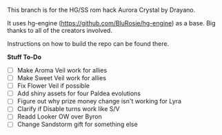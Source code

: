 This branch is for the HG/SS rom hack Aurora Crystal by Drayano.

It uses hg-engine (https://github.com/BluRosie/hg-engine) as a base. Big thanks to all of the creators involved.

Instructions on how to build the repo can be found there.

**Stuff To-Do**
- [ ] Make Aroma Veil work for allies
- [ ] Make Sweet Veil work for allies
- [ ] Fix Flower Veil if possible
- [ ] Add shiny assets for four Paldea evolutions
- [ ] Figure out why prize money change isn't working for Lyra
- [ ] Clarify if Disable turns work like S/V
- [ ] Readd Looker OW over Byron
- [ ] Change Sandstorm gift for something else